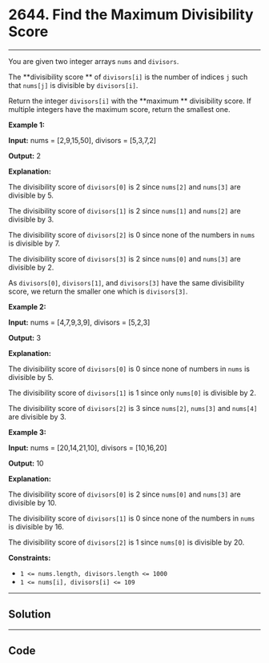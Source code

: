 # 2644. Find the Maximum Divisibility Score

---

You are given two integer arrays `nums` and `divisors`.

The **divisibility score ** of `divisors[i]` is the number of indices `j` such that `nums[j]` is divisible by `divisors[i]`.

Return the integer `divisors[i]` with the **maximum ** divisibility score. If multiple integers have the maximum score, return the smallest one.

 

**Example 1:**

**Input:** nums = [2,9,15,50], divisors = [5,3,7,2]

**Output:** 2

**Explanation:**

The divisibility score of `divisors[0]` is 2 since `nums[2]` and `nums[3]` are divisible by 5.

The divisibility score of `divisors[1]` is 2 since `nums[1]` and `nums[2]` are divisible by 3.

The divisibility score of `divisors[2]` is 0 since none of the numbers in `nums` is divisible by 7.

The divisibility score of `divisors[3]` is 2 since `nums[0]` and `nums[3]` are divisible by 2.

As `divisors[0]`, `divisors[1]`, and `divisors[3]` have the same divisibility score, we return the smaller one which is `divisors[3]`.

**Example 2:**

**Input:** nums = [4,7,9,3,9], divisors = [5,2,3]

**Output:** 3

**Explanation:**

The divisibility score of `divisors[0]` is 0 since none of numbers in `nums` is divisible by 5.

The divisibility score of `divisors[1]` is 1 since only `nums[0]` is divisible by 2.

The divisibility score of `divisors[2]` is 3 since `nums[2]`, `nums[3]` and `nums[4]` are divisible by 3.

**Example 3:**

**Input:** nums = [20,14,21,10], divisors = [10,16,20]

**Output:** 10

**Explanation:**

The divisibility score of `divisors[0]` is 2 since `nums[0]` and `nums[3]` are divisible by 10.

The divisibility score of `divisors[1]` is 0 since none of the numbers in `nums` is divisible by 16.

The divisibility score of `divisors[2]` is 1 since `nums[0]` is divisible by 20.

 

**Constraints:**

  * `1 <= nums.length, divisors.length <= 1000`
  * `1 <= nums[i], divisors[i] <= 109`

---

## Solution



---

## Code
```python


```